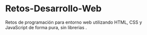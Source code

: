 # Retos-Desarrollo-Web
Retos de programación para entorno web utilizando HTML, CSS y JavaScript de forma pura, sin librerias .
